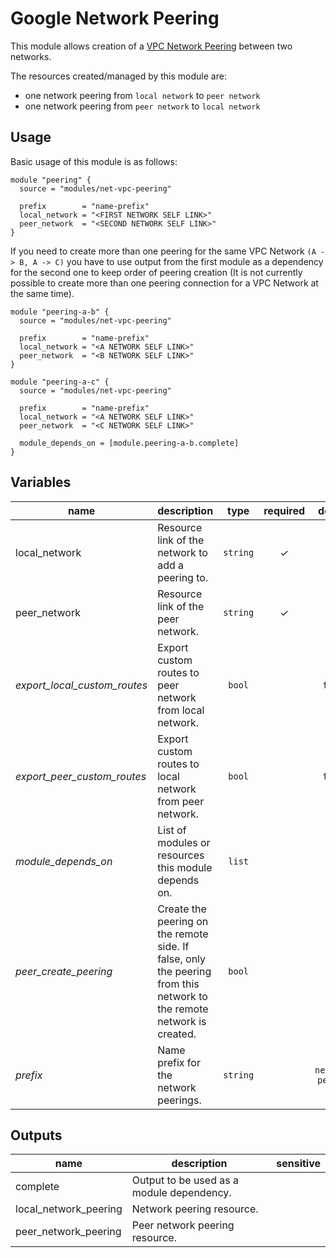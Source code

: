 # Google Network Peering

This module allows creation of a [VPC Network Peering](https://cloud.google.com/vpc/docs/vpc-peering) between two networks.

The resources created/managed by this module are:

- one network peering from `local network` to `peer network`
- one network peering from `peer network` to `local network`

## Usage

Basic usage of this module is as follows:

```hcl
module "peering" {
  source = "modules/net-vpc-peering"

  prefix        = "name-prefix"
  local_network = "<FIRST NETWORK SELF LINK>"
  peer_network  = "<SECOND NETWORK SELF LINK>"
}
```

If you need to create more than one peering for the same VPC Network `(A -> B, A -> C)` you have to use output from the first module as a dependency for the second one to keep order of peering creation (It is not currently possible to create more than one peering connection for a VPC Network at the same time).

```hcl
module "peering-a-b" {
  source = "modules/net-vpc-peering"

  prefix        = "name-prefix"
  local_network = "<A NETWORK SELF LINK>"
  peer_network  = "<B NETWORK SELF LINK>"
}

module "peering-a-c" {
  source = "modules/net-vpc-peering"

  prefix        = "name-prefix"
  local_network = "<A NETWORK SELF LINK>"
  peer_network  = "<C NETWORK SELF LINK>"

  module_depends_on = [module.peering-a-b.complete]
}
```

<!-- BEGIN TFDOC -->
## Variables

| name | description | type | required | default |
|---|---|:---: |:---:|:---:|
| local_network | Resource link of the network to add a peering to. | <code title="">string</code> | ✓ |  |
| peer_network | Resource link of the peer network. | <code title="">string</code> | ✓ |  |
| *export_local_custom_routes* | Export custom routes to peer network from local network. | <code title="">bool</code> |  | <code title="">false</code> |
| *export_peer_custom_routes* | Export custom routes to local network from peer network. | <code title="">bool</code> |  | <code title="">false</code> |
| *module_depends_on* | List of modules or resources this module depends on. | <code title="">list</code> |  | <code title="">[]</code> |
| *peer_create_peering* | Create the peering on the remote side. If false, only the peering from this network to the remote network is created. | <code title="">bool</code> |  | <code title="">true</code> |
| *prefix* | Name prefix for the network peerings. | <code title="">string</code> |  | <code title="">network-peering</code> |

## Outputs

| name | description | sensitive |
|---|---|:---:|
| complete | Output to be used as a module dependency. |  |
| local_network_peering | Network peering resource. |  |
| peer_network_peering | Peer network peering resource. |  |
<!-- END TFDOC -->